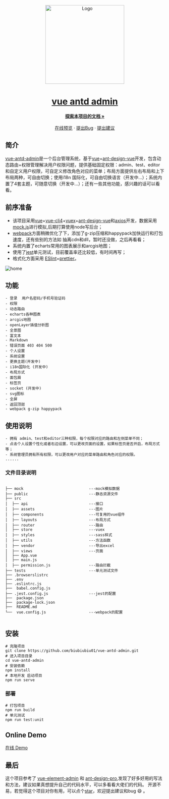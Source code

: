 <p align="center">
  <a href="https://gist006.gitee.io/vue-antd-admin/">
    <img src="https://images.gitee.com/uploads/images/2020/1129/181145_3aeaf5c3_7647779.png" alt="Logo" width="250">
   <h1 align="center"> vue antd admin</h3>
  </a>
</p>

  <p align="center">
    <a href="https://github.com/biubiubiu01/vue-antd-admin"><strong>探索本项目的文档 »</strong></a>
    <br />
    <br />
    <a href="https://gist006.gitee.io/vue-antd-admin/">在线预览</a>
    ·
    <a href="https://github.com/biubiubiu01/vue-antd-admin/issues">提出Bug</a>
    ·
    <a href="https://github.com/biubiubiu01/vue-antd-admin/issues">提出建议</a>
  </p>

## 简介

[vue-antd-admin](https://gist006.gitee.io/vue-antd-admin/)是一个后台管理系统，基于[vue](https://github.com/vuejs/vue)+[ant-design-vue](https://github.com/vueComponent/ant-design-vue)开发，包含动态路由+权限管理解决用户权限问题，提供基础固定权限：admin、test、editor和自定义用户权限，可自定义修改角色对应的菜单；布局方面提供左右布局和上下布局两种，可自由切换；使用i18n 国际化，可自由切换语言（开发中...）；系统内置了4套主题，可随意切换（开发中...）；还有一些其他功能，感兴趣的话可以看看。
## 前序准备
* 该项目采用[vue](https://github.com/vuejs/vue)+[vue-cli4](https://github.com/vuejs/vue-cli)+[vuex](https://github.com/vuejs/vuex)+[ant-design-vue](https://github.com/vueComponent/ant-design-vue)和[axios](https://github.com/axios/axios)开发，数据采用[mock.js](https://github.com/nuysoft/Mock)进行模拟,后期打算使用node写后台；
* [webpack](https://github.com/webpack/webpack)方面稍微优化了下，添加了g-zip压缩和happypack加快运行和打包速度，还有些别的方法如 抽离cdn和dll，暂时还没做，之后再看看；
* 系统内置了echarts常用的图表展示和arcgis地图；
* 使用了[jest](https://github.com/facebook/jest)单元测试，目前覆盖率还比较低，有时间再写；
* 格式化方面采用 [ESlint](https://github.com/eslint/eslint)+[prettier](https://github.com/prettier/prettier)。

![home](https://images.gitee.com/uploads/images/2020/1129/194928_63e651ea_7647779.png)

## 功能

```
- 登录  用户名密码/手机号验证码
- 权限  
- 动态路由
- echarts各种图表
- arcgis地图
- openLayer插值分析图
- 全景图
- 富文本
- Markdown
- 错误页面 403 404 500
- 个人设置
- 系统设置
- 更换主题(开发中)
- i18n国际化 (开发中)
- 布局方式
- 面包屑
- 标签页
- socket (开发中)
- svg图标
- 全屏
- 返回顶部
- webpack g-zip happypack
```

## 使用说明
```
- 拥有 admin、test和editor三种权限，每个权限对应的路由和左侧菜单不同；
- 点击个人设置个性化或者右边设置，可以更改页面的设置，如果标签页是否开启，布局方式等；
- 系统管理员拥有所有权限，可以更改用户对应的菜单路由和角色对应的权限。
......
```


### 文件目录说明
```

├── mock                             ---mock模拟数据
├── public                           ---静态资源文件
├── src          
│  ├── api                           ---接口     
│  ├── assets                        ---图片
│  ├── components                    ---可复用的vue组件
│  ├── layouts                       ---布局方式
│  ├── router                        ---路由
│  ├── store                         ---vuex
│  ├── styles                        ---sass样式
│  ├── utils                         ---方法函数
│  ├── vendor                        ---导出excel
│  ├── views                         ---页面
│  ├── App.vue                       
│  ├── main.js            
│  ├── permission.js                 ---路由拦截           
├── tests                            ---单元测试文件
├── .browserslistrc
├── .env
├── .eslintrc.js
├──  babel.config.js
├── .jest.config.js                  ---jest的配置
├──  package.json
├──  package-lock.json
├──  README.md
└──  vue.config.js                   ---webpack的配置


```


 
## 安装

```
# 克隆项目
git clone https://github.com/biubiubiu01/vue-antd-admin.git
# 进入项目目录
cd vue-antd-admin
# 安装依赖
npm install
# 本地开发 启动项目
npm run serve
```


### 部署

```
# 打包项目
npm run build
# 单元测试
npm run test:unit
```

## Online Demo

[在线 Demo](https://gist006.gitee.io/vue-antd-admin/)

## 最后

这个项目参考了 [vue-element-admin](https://panjiachen.gitee.io/vue-element-admin/#/) 和 [ant-design-pro](https://preview.pro.antdv.com/dashboard/workplace),发现了好多好用的写法和方法，建议如果真想提升自己的代码水平，可以多看看大佬们的代码。
开源不易，若觉得这个项目对你有用，可以点个[star](https://github.com/biubiubiu01/vue-antd-admin)，欢迎提出建议和bug :smile: 。








